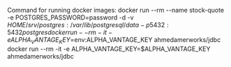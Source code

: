 Command for running docker images:
docker run --rm --name stock-quote -e POSTGRES_PASSWORD=password -d -v $HOME/srv/postgres:/var/lib/postgresql/data -p 5432:5432 postgres
docker run --rm -it -e ALPHA_VANTAGE_KEY=$env:ALPHA_VANTAGE_KEY ahmedamerworks/jdbc
docker run --rm -it -e ALPHA_VANTAGE_KEY=$ALPHA_VANTAGE_KEY ahmedamerworks/jdbc

